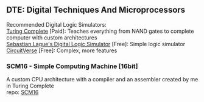## DTE: Digital Techniques And Microprocessors
Recommended Digital Logic Simulators:\
[Turing Complete](https://store.steampowered.com/app/1444480/Turing_Complete/) [Paid]: Teaches everything from NAND gates to complete computer with custom architectures\
[Sebastian Lague's Digital Logic Simulator](https://sebastian.itch.io/digital-logic-sim) [Free]: Simple logic simulator\
[CircuitVerse](https://circuitverse.org/) [Free]: Complex, more features

### SCM16 - Simple Computing Machine [16bit]
A custom CPU architecture with a compiler and an assembler created by me in Turing Complete\
repo: [SCM16](https://github.com/Amaan-Kazi/SCM16)